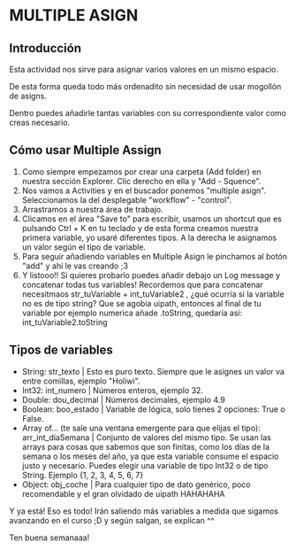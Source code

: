 # MULTIPLE ASIGN

## Introducción

Esta actividad nos sirve para asignar varios valores en un mismo espacio.

De esta forma queda todo más ordenadito sin necesidad de usar mogollón de asigns.

Dentro puedes añadirle tantas variables con su correspondiente valor como creas necesario.

## Cómo usar Multiple Assign

1. Como siempre empezamos por crear una carpeta (Add folder) en nuestra sección Explorer. Clic derecho en ella y "Add - Squence".
2. Nos vamos a Activities y en el buscador ponemos "multiple asign". Seleccionamos la del desplegable "workflow" - "control".
3. Arrastramos a nuestra área de trabajo.
4. Clicamos en el área "Save to" para escribir, usamos un shortcut que es pulsando Ctrl + K en tu teclado y de esta forma creamos nuestra primera variable, yo usaré diferentes tipos. A la derecha le asignamos un valor según el tipo de variable.
5. Para seguir añadiendo variables en Multiple Asign le pinchamos al botón "add" y ahí le vas creando ;3
6. Y listooo!! Si quieres probarlo puedes añadir debajo un Log message y concatenar todas tus variables! Recordemos que para concatenar necesitmaos str_tuVariable + int_tuVariable2 , ¿qué ocurría si la variable no es de tipo string? Que se agobia uipath, entonces al final de tu variable por ejemplo numerica añade .toString, quedaría así: int_tuVariable2.toString

## Tipos de variables

- String: str_texto | Esto es puro texto. Siempre que le asignes un valor va entre comillas, ejemplo "Holiwi".
- Int32: int_numero | Números enteros, ejemplo 32.
- Double: dou_decimal | Números decimales, ejemplo 4.9
- Boolean: boo_estado | Variable de lógica, solo tienes 2 opciones: True o False.
- Array of... (te sale una ventana emergente para que elijas el tipo): arr_int_diaSemana | Conjunto de valores del mismo tipo. Se usan las arrays para cosas que sabemos que son finitas, como los días de la semana o los meses del año, ya que esta variable consume el espacio justo y necesario. Puedes elegir una variable de tipo Int32 o de tipo String. Ejemplo {1, 2, 3, 4, 5, 6, 7}
- Object: obj_coche | Para cualquier tipo de dato genérico, poco recomendable y el gran olvidado de uipath HAHAHAHA

Y ya está! Eso es todo! Irán saliendo más variables a medida que sigamos avanzando en el curso ;D y según salgan, se explican ^^

Ten buena semanaaa!